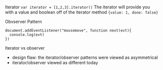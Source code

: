 

Iterator
`var iterator = [1,2,3].iterator()`
The iterator will provide you with a value and boolean off of the iterator method
`{value: 1, done: false}`

Obvserver Pattern

    document.addEventListener("mousemove", function next(evt){
      console.log(evt)
    })

Iterator vs observer
- design flaw: the iterator/observer patterns were viewed as asymmetrical
- iterator/observer viewed as different today
